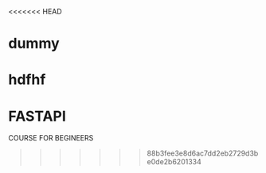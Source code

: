 <<<<<<< HEAD
# dummy
hdfhf
=======
# FASTAPI
COURSE FOR BEGINEERS
>>>>>>> 88b3fee3e8d6ac7dd2eb2729d3be0de2b6201334
